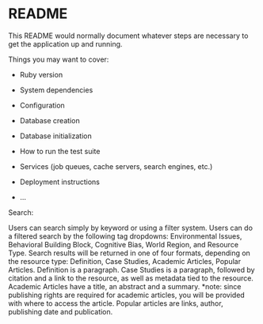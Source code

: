 # README

This README would normally document whatever steps are necessary to get the
application up and running.

Things you may want to cover:

* Ruby version

* System dependencies

* Configuration

* Database creation

* Database initialization

* How to run the test suite

* Services (job queues, cache servers, search engines, etc.)

* Deployment instructions

* ...

Search:

Users can search simply by keyword or using a filter system.
Users can do a filtered search by the following tag dropdowns: Environmental Issues, Behavioral Building Block, Cognitive Bias, World Region, and Resource Type.
Search results will be returned in one of four formats, depending on the resource type: Definition, Case Studies, Academic Articles, Popular Articles.
Definition is a paragraph.
Case Studies is a paragraph, followed by citation and a link to the resource, as well as metadata tied to the resource.
Academic Articles have a title, an abstract and a summary. *note: since publishing rights are required for academic articles, you will be provided with where to access the article.
Popular articles are links, author, publishing date and publication.
